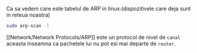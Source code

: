 Ca sa vedem care este tabelul de ARP in linux:(dispozitivele care deja sunt in reteua noastra)
```bash
sudo arp-scan -l
```
[[Network/Network Protocols/ARP]] este un protocol de nivel de `canal` aceasta inseamna ca pachetele lui nu pot esi mai departe de `router`.
